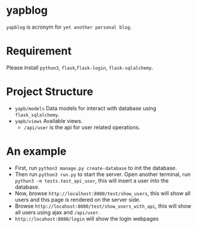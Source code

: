 # yapblog

`yapblog` is acronym for `yet another personal blog`.

# Requirement

Please install `python3`, `flask`,`flask-login`, `flask-sqlalchemy`.

# Project Structure

+ `yapb/models`
  Data models for interact with database using `flask_sqlalchemy`.
+ `yapb/views`
  Available views.
  + `/api/user` is the api for user related operations.

# An example

- First, run `python3 manage.py create-database` to init the database. 
- Then run `python3 run.py` to start the server. Open another terminal, run `python3 -m tests.test_api_user`, this will insert a user into the database.
- Now, browse `http://localhost:8080/test/show_users`, this will show all users and this page is rendered on the server side. 
- Browse `http://locahost:8080/test/show_users_with_api`, this will show all users using ajax and `/api/user`.
- `http://locahost:8080/login` will show the login webpages
